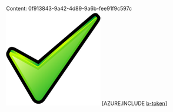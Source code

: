 Content: 0f913843-9a42-4d89-9a6b-fee91f9c597c![image](49c3378a-aacb-4fa7-8217-903ffee58227.png)
[AZURE.INCLUDE [b-token](ae7bb9f7-956e-4c6a-9441-9bd3c985a633.md)]
